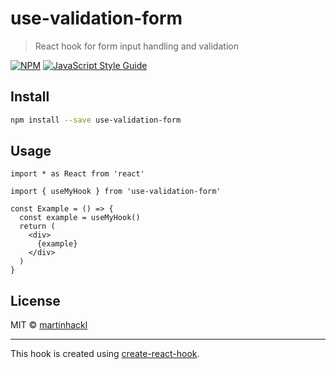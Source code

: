 # use-validation-form

> React hook for form input handling and validation

[![NPM](https://img.shields.io/npm/v/use-validation-form.svg)](https://www.npmjs.com/package/use-validation-form) [![JavaScript Style Guide](https://img.shields.io/badge/code_style-standard-brightgreen.svg)](https://standardjs.com)

## Install

```bash
npm install --save use-validation-form
```

## Usage

```tsx
import * as React from 'react'

import { useMyHook } from 'use-validation-form'

const Example = () => {
  const example = useMyHook()
  return (
    <div>
      {example}
    </div>
  )
}
```

## License

MIT © [martinhackl](https://github.com/martinhackl)

---

This hook is created using [create-react-hook](https://github.com/hermanya/create-react-hook).
